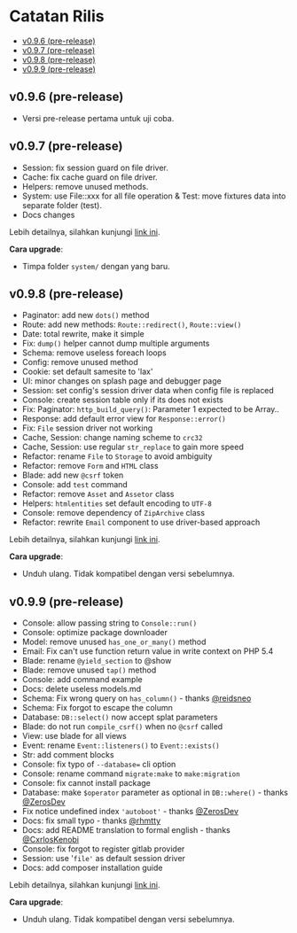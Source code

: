 # Catatan Rilis

<!-- MarkdownTOC autolink="true" autoanchor="true" levels="2,3" bracket="round" lowercase="only_ascii" -->

-   [v0.9.6 \(pre-release\)](#v096-pre-release)
-   [v0.9.7 \(pre-release\)](#v097-pre-release)
-   [v0.9.8 \(pre-release\)](#v098-pre-release)
-   [v0.9.9 \(pre-release\)](#v099-pre-release)

<!-- /MarkdownTOC -->

<a id="v096-pre-release"></a>

## v0.9.6 (pre-release)

-   Versi pre-release pertama untuk uji coba.

<a id="v097-pre-release"></a>

## v0.9.7 (pre-release)

-   Session: fix session guard on file driver.
-   Cache: fix cache guard on file driver.
-   Helpers: remove unused methods.
-   System: use File::xxx for all file operation & Test: move fixtures data into separate folder (test).
-   Docs changes

Lebih detailnya, silahkan kunjungi [link ini](https://github.com/esyede/rakit/releases/tag/v0.9.7).

**Cara upgrade**:

-   Timpa folder `system/` dengan yang baru.

<a id="v098-pre-release"></a>

## v0.9.8 (pre-release)

-   Paginator: add new `dots()` method
-   Route: add new methods: `Route::redirect()`, `Route::view()`
-   Date: total rewrite, make it simple
-   Fix: `dump()` helper cannot dump multiple arguments
-   Schema: remove useless foreach loops
-   Config: remove unused method
-   Cookie: set default samesite to 'lax'
-   UI: minor changes on splash page and debugger page
-   Session: set config's session driver data when config file is replaced
-   Console: create session table only if its does not exists
-   Fix: Paginator: `http_build_query()`: Parameter 1 expected to be Array..
-   Response: add default error view for `Response::error()`
-   Fix: `File` session driver not working
-   Cache, Session: change naming scheme to `crc32`
-   Cache, Session: use regular `str_replace` to gain more speed
-   Refactor: rename `File` to `Storage` to avoid ambiguity
-   Refactor: remove `Form` and `HTML` class
-   Blade: add new `@csrf` token
-   Console: add `test` command
-   Refactor: remove `Asset` and `Assetor` class
-   Helpers: `htmlentities` set default encoding to `UTF-8`
-   Console: remove dependency of `ZipArchive` class
-   Refactor: rewrite `Email` component to use driver-based approach

Lebih detailnya, silahkan kunjungi [link ini](https://github.com/esyede/rakit/releases/tag/v0.9.8).

**Cara upgrade**:

-   Unduh ulang. Tidak kompatibel dengan versi sebelumnya.

<a id="v099-pre-release"></a>

## v0.9.9 (pre-release)

-   Console: allow passing string to `Console::run()`
-   Console: optimize package downloader
-   Model: remove unused `has_one_or_many()` method
-   Email: Fix can't use function return value in write context on PHP 5.4
-   Blade: rename `@yield_section` to @show
-   Blade: remove unused `tap()` method
-   Console: add command example
-   Docs: delete useless models.md
-   Schema: Fix wrong query on `has_column()` - thanks [@reidsneo](https://github.com/reidsneo)
-   Schema: Fix forgot to escape the column
-   Database: `DB::select()` now accept splat parameters
-   Blade: do not run `compile_csrf()` when no `@csrf` called
-   View: use blade for all views
-   Event: rename `Event::listeners()` to `Event::exists()`
-   Str: add comment blocks
-   Console: fix typo of `--database=` cli option
-   Console: rename command `migrate:make` to `make:migration`
-   Console: fix cannot install package
-   Database: make `$operator` parameter as optional in `DB::where()` - thanks [@ZerosDev](https://github.com/ZerosDev)
-   Fix notice undefined index `'autoboot'` - thanks [@ZerosDev](https://github.com/ZerosDev)
-   Docs: fix small typo - thanks [@rhmtty](https://github.com/rhmtty)
-   Docs: add README translation to formal english - thanks [@CxrlosKenobi](https://github.com/CxrlosKenobi)
-   Console: fix forgot to register gitlab provider
-   Session: use '`file'` as default session driver
-   Docs: add composer installation guide

Lebih detailnya, silahkan kunjungi [link ini](https://github.com/esyede/rakit/releases/tag/v0.9.9).

**Cara upgrade**:

-   Unduh ulang. Tidak kompatibel dengan versi sebelumnya.
